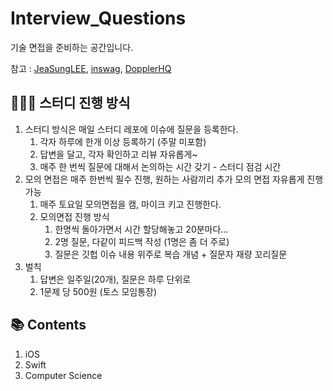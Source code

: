 # Interview_Questions
기술 면접을 준비하는 공간입니다. 

참고 : [JeaSungLEE](https://github.com/JeaSungLEE/iOSInterviewquestions), 
      [inswag](https://github.com/inswag/Technical_interview_for_iOS_Dev), 
      [DopplerHQ](https://github.com/DopplerHQ/awesome-interview-questions#ios)

## 🧑🏻‍🏫 스터디 진행 방식 

1. 스터디 방식은 매일 스터디 레포에 이슈에 질문을 등록한다.
   1. 각자 하루에 한개 이상 등록하기 (주말 미포함)
   2. 답변을 달고, 각자 확인하고 리뷰 자유롭게~
   3. 매주 한 번씩 질문에 대해서 논의하는 시간 갖기 - 스터디 점검 시간
2. 모의 면접은 매주 한번씩 필수 진행, 원하는 사람끼리 추가 모의 면접 자유롭게 진행 가능 
    1. 매주 토요일 모의면접을 캠, 마이크 키고 진행한다. 
    2. 모의면접 진행 방식
        1. 한명씩 돌아가면서 시간 할당해놓고 20분마다…
        2. 2명 질문, 다같이 피드백 작성 (1명은 좀 더 주로)
        3. 질문은 깃헙 이슈 내용 위주로 복습 개념 + 질문자 재량 꼬리질문
3. 벌칙
    1. 답변은 일주일(20개), 질문은 하루 단위로
    2. 1문제 당 500원 (토스 모임통장)

## 📚 Contents
1. iOS
2. Swift
3. Computer Science
